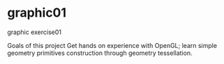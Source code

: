 graphic01
=========

graphic exercise01

Goals of this project
Get hands on experience with OpenGL; learn simple geometry primitives
construction through geometry tessellation. 
